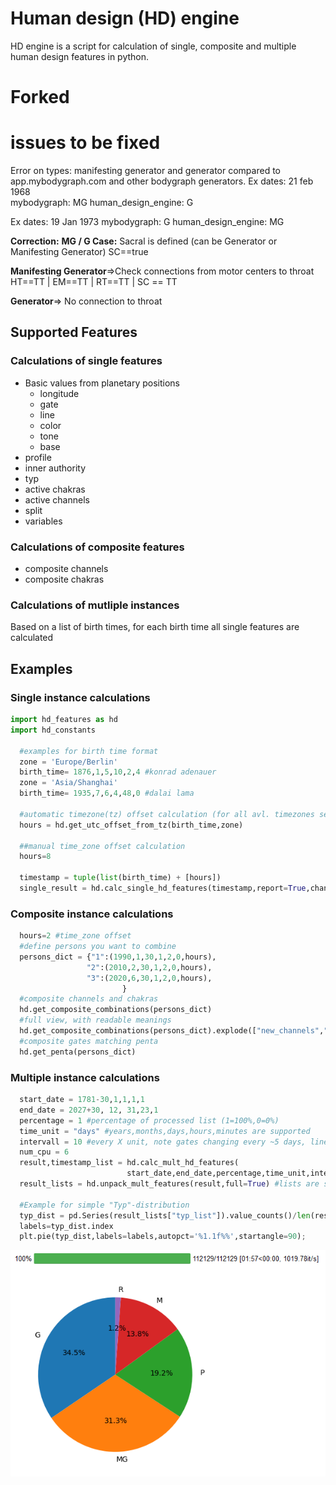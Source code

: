 
# Human design (HD) engine 
HD engine is a script for calculation of single, composite and multiple human design features in python. 
# Forked

# issues to be fixed
Error on types: 
manifesting generator and generator compared to app.mybodygraph.com  and other bodygraph generators.
Ex dates: 21 feb 1968  
mybodygraph: MG
human_design_engine: G

Ex dates: 19 Jan 1973
mybodygraph: G
human_design_engine: MG

**Correction:**
**MG / G Case:** 
Sacral is defined (can be Generator or Manifesting Generator)
SC==true

**Manifesting Generator**=>Check connections from motor centers to throat
HT==TT | EM==TT |  RT==TT |  SC == TT 

**Generator**=> No connection to throat



## Supported Features
### Calculations of single features
- Basic values from planetary positions
	- longitude
	- gate
	- line
	- color
	- tone
	- base
- profile
- inner authority
- typ
- active chakras
- active channels
- split
- variables

### Calculations of composite features
- composite channels
- composite chakras

### Calculations of mutliple instances
Based on a list of birth times, for each birth time all single features are calculated

## Examples
### Single instance calculations
  ```python
  import hd_features as hd
  import hd_constants

	#examples for birth time format
	zone = 'Europe/Berlin'
	birth_time= 1876,1,5,10,2,4 #konrad adenauer
	zone = 'Asia/Shanghai'
	birth_time= 1935,7,6,4,48,0 #dalai lama

	#automatic timezone(tz) offset calculation (for all avl. timezones see pytz.all_timezones)
	hours = hd.get_utc_offset_from_tz(birth_time,zone)

	##manual time_zone offset calculation
	hours=8

	timestamp = tuple(list(birth_time) + [hours])
	single_result = hd.calc_single_hd_features(timestamp,report=True,channel_meaning=True)
  ```
### Composite instance calculations
  ```python
	hours=2 #time_zone offset
	#define persons you want to combine
	persons_dict = {"1":(1990,1,30,1,2,0,hours),
                   "2":(2010,2,30,1,2,0,hours),
                   "3":(2020,6,30,1,2,0,hours),
				           }
	#composite channels and chakras
	hd.get_composite_combinations(persons_dict)
	#full view, with readable meanings
	hd.get_composite_combinations(persons_dict).explode(["new_channels","new_ch_meaning"])
	#composite gates matching penta 
	hd.get_penta(persons_dict)
  ```
### Multiple instance calculations
  ```python
	start_date = 1781-30,1,1,1,1
	end_date = 2027+30, 12, 31,23,1
	percentage = 1 #percentage of processed list (1=100%,0=0%)
	time_unit = "days" #years,months,days,hours,minutes are supported
	intervall = 10 #every X unit, note gates changing every ~5 days, lines every 0.9 day
	num_cpu = 6
	result,timestamp_list = hd.calc_mult_hd_features(
							start_date,end_date,percentage,time_unit,intervall,num_cpu)
	result_lists = hd.unpack_mult_features(result,full=True) #lists are structured as dict

	#Example for simple "Typ"-distribution
	typ_dist = pd.Series(result_lists["typ_list"]).value_counts()/len(result_lists["typ_list"])
	labels=typ_dist.index
    plt.pie(typ_dist,labels=labels,autopct='%1.1f%%',startangle=90);
  ```
  ![Result](https://github.com/MicFell/human_design_engine/blob/main/result.png)
